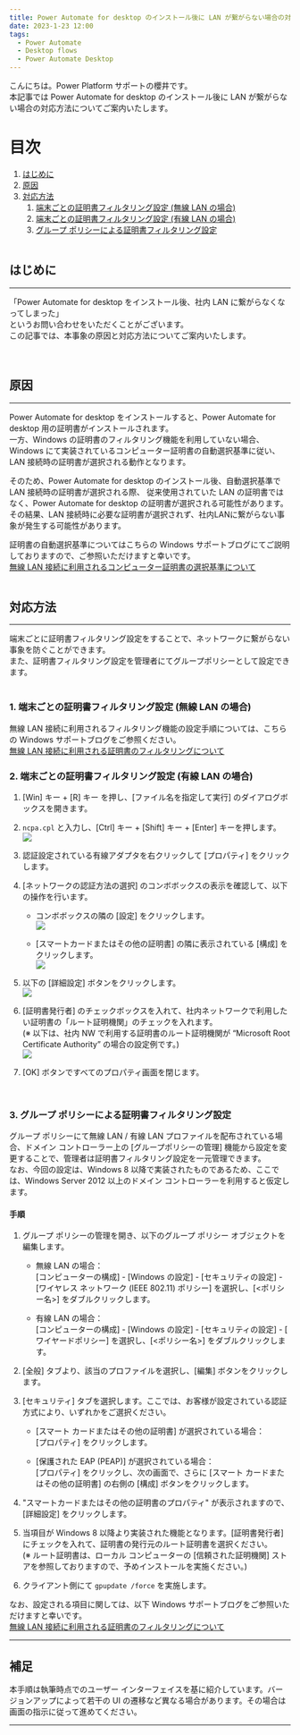 ```yaml
---
title: Power Automate for desktop のインストール後に LAN が繋がらない場合の対応方法
date: 2023-1-23 12:00
tags:
  - Power Automate
  - Desktop flows
  - Power Automate Desktop
---
```


こんにちは。Power Platform サポートの櫻井です。  
本記事では Power Automate for desktop のインストール後に LAN が繋がらない場合の対応方法についてご案内いたします。

<!-- more -->
# 目次

1. [はじめに](#anchor-intro)
1. [原因](#anchor-reason) 
1. [対応方法](#anchor-measure)
   1. [端末ごとの証明書フィルタリング設定 (無線 LAN の場合)](#anchor-measure-wireless-lan)
   1. [端末ごとの証明書フィルタリング設定 (有線 LAN の場合)](#anchor-measure-wired-lan)
   1. [グループ ポリシーによる証明書フィルタリング設定](#anchor-measure-gpo)
<br/><br/>

<a id='anchor-intro'></a>
## はじめに
---
「Power Automate for desktop をインストール後、社内 LAN に繋がらなくなってしまった」  
というお問い合わせをいただくことがございます。  
この記事では、本事象の原因と対応方法についてご案内いたします。  
<br/><br/>

<a id='anchor-reason'></a>
## 原因
---
Power Automate for desktop をインストールすると、Power Automate for desktop 用の証明書がインストールされます。  
一方、Windows の証明書のフィルタリング機能を利用していない場合、Windows にて実装されているコンピューター証明書の自動選択基準に従い、  
LAN 接続時の証明書が選択される動作となります。  

そのため、Power Automate for desktop のインストール後、自動選択基準で LAN 接続時の証明書が選択される際、 
従来使用されていた LAN の証明書ではなく、Power Automate for desktop の証明書が選択される可能性があります。  
その結果、LAN 接続時に必要な証明書が選択されず、社内LANに繋がらない事象が発生する可能性があります。  

証明書の自動選択基準についてはこちらの Windows サポートブログにてご説明しておりますので、ご参照いただけますと幸いです。  
[無線 LAN 接続に利用されるコンピューター証明書の選択基準について](https://jpwinsup.github.io/blog/2021/02/02/WirelessNetwork/Wi-Fi/Selection-criteria-for-certificates-used-for-wireless-LAN-connections/)
<br/><br/>

<a id='anchor-measure'></a>
## 対応方法
---
端末ごとに証明書フィルタリング設定をすることで、ネットワークに繋がらない事象を防ぐことができます。  
また、証明書フィルタリング設定を管理者にてグループポリシーとして設定できます。  
<br/>

<a id='anchor-measure-wireless-lan'></a>
### 1. 端末ごとの証明書フィルタリング設定 (無線 LAN の場合)
無線 LAN 接続に利用されるフィルタリング機能の設定手順については、こちらの Windows サポートブログをご参照ください。  
[無線 LAN 接続に利用される証明書のフィルタリングについて](https://jpwinsup.github.io/blog/2021/02/02/WirelessNetwork/Wi-Fi/Filtering-of-certificates-used-for-wireless-LAN-connections/)
<br/>

<a id='anchor-measure-wired-lan'></a>
### 2. 端末ごとの証明書フィルタリング設定 (有線 LAN の場合)
  1.  [Win] キー + [R] キー を押し、[ファイル名を指定して実行] のダイアログボックスを開きます。  
  1. `ncpa.cpl` と入力し、[Ctrl] キー + [Shift] キー + [Enter] キーを押します。  
     ![](./power-automate-desktop-not-connected-to-lan/wired-lan-filter-setting1.png)

  1. 認証設定されている有線アダプタを右クリックして [プロパティ] をクリックします。  

  1. [ネットワークの認証方法の選択] のコンボボックスの表示を確認して、以下の操作を行います。  

     * コンボボックスの隣の [設定] をクリックします。  
     ![](./power-automate-desktop-not-connected-to-lan/wired-lan-filter-setting2.png)  

     * [スマートカードまたはその他の証明書] の隣に表示されている [構成] をクリックします。  
     ![](./power-automate-desktop-not-connected-to-lan/wired-lan-filter-setting3.png)

  1. 以下の [詳細設定] ボタンをクリックします。  
  ![](./power-automate-desktop-not-connected-to-lan/wired-lan-filter-setting4.png)

  1. [証明書発行者] のチェックボックスを入れて、社内ネットワークで利用したい証明書の「ルート証明機関」のチェックを入れます。  
    (※ 以下は、社内 NW で利用する証明書のルート証明機関が “Microsoft Root Certificate Authority” の場合の設定例です。)  
  ![](./power-automate-desktop-not-connected-to-lan/wired-lan-filter-setting5.png)

  1. [OK] ボタンですべてのプロパティ画面を閉じます。  
<br/>

<a id='anchor-measure-gpo'></a>
### 3. グループ ポリシーによる証明書フィルタリング設定 
グループ ポリシーにて無線 LAN / 有線 LAN プロファイルを配布されている場合、ドメイン コントローラー上の [グループポリシーの管理] 機能から設定を変更することで、管理者は証明書フィルタリング設定を一元管理できます。  
なお、今回の設定は、Windows 8 以降で実装されたものであるため、ここでは、Windows Server 2012 以上のドメイン コントローラーを利用すると仮定します。  

#### 手順
1. グループ ポリシーの管理を開き、以下のグループ ポリシー オブジェクトを編集します。  
   * 無線 LAN の場合：  
     [コンピューターの構成] - [Windows の設定] - [セキュリティの設定] - [ワイヤレス ネットワーク (IEEE 802.11) ポリシー] を選択し、[<ポリシー名>] をダブルクリックします。  

   * 有線 LAN の場合：  
     [コンピューターの構成] - [Windows の設定] - [セキュリティの設定] - [ ワイヤードポリシー] を選択し、[<ポリシー名>] をダブルクリックします。  

1. [全般] タブより、該当のプロファイルを選択し、[編集] ボタンをクリックします。  

1. [セキュリティ] タブを選択します。ここでは、お客様が設定されている認証方式により、いずれかをご選択ください。
   * [スマート カードまたはその他の証明書] が選択されている場合：  
     [プロパティ] をクリックします。  
   
   * [保護された EAP (PEAP)] が選択されている場合：  
     [プロパティ] をクリックし、次の画面で、さらに [スマート カードまたはその他の証明書] の右側の [構成] ボタンをクリックします。  

1. "スマートカードまたはその他の証明書のプロパティ" が表示されますので、[詳細設定] をクリックします。  

1. 当項目が Windows 8 以降より実装された機能となります。[証明書発行者] にチェックを入れて、証明書の発行元のルート証明書を選択ください。  
   (※ ルート証明書は、ローカル コンピューターの [信頼された証明機関] ストアを参照しておりますので、予めインストールを実施ください。)

1. クライアント側にて `gpupdate /force` を実施します。  

なお、設定される項目に関しては、以下 Windows サポートブログをご参照いただけますと幸いです。  
[無線 LAN 接続に利用される証明書のフィルタリングについて](https://jpwinsup.github.io/blog/2021/02/02/WirelessNetwork/Wi-Fi/Filtering-of-certificates-used-for-wireless-LAN-connections/)

---

## 補足

本手順は執筆時点でのユーザー インターフェイスを基に紹介しています。バージョンアップによって若干の UI の遷移など異なる場合があります。その場合は画面の指示に従って進めてください。



---

